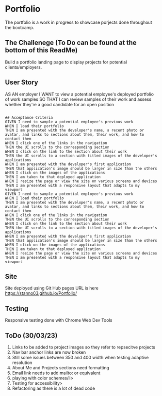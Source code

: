 # Portfolio
The portfolio is a work in progress to showcase porjects done throughout the bootcamp. 


## The Challenege (To Do can be found at the bottom of this ReadMe)
Build a portfolio landing page to display projects for potential clients/employers. 


## User Story

AS AN employer
I WANT to view a potential employee's deployed portfolio of work samples
SO THAT I can review samples of their work and assess whether they're a good candidate for an open position
```

## Acceptance Criteria
GIVEN I need to sample a potential employee's previous work
WHEN I load their portfolio
THEN I am presented with the developer's name, a recent photo or avatar, and links to sections about them, their work, and how to contact them
WHEN I click one of the links in the navigation
THEN the UI scrolls to the corresponding section
WHEN I click on the link to the section about their work
THEN the UI scrolls to a section with titled images of the developer's applications
WHEN I am presented with the developer's first application
THEN that application's image should be larger in size than the others
WHEN I click on the images of the applications
THEN I am taken to that deployed application
WHEN I resize the page or view the site on various screens and devices
THEN I am presented with a responsive layout that adapts to my viewport
GIVEN I need to sample a potential employee's previous work
WHEN I load their portfolio
THEN I am presented with the developer's name, a recent photo or avatar, and links to sections about them, their work, and how to contact them
WHEN I click one of the links in the navigation
THEN the UI scrolls to the corresponding section
WHEN I click on the link to the section about their work
THEN the UI scrolls to a section with titled images of the developer's applications
WHEN I am presented with the developer's first application
THEN that application's image should be larger in size than the others
WHEN I click on the images of the applications
THEN I am taken to that deployed application
WHEN I resize the page or view the site on various screens and devices
THEN I am presented with a responsive layout that adapts to my viewport
```
## Site
Site deployed using Git Hub pages URL is here https://stanno03.github.io/Portfolio/

## Testing
Responsive testing done with Chrome Web Dev Tools

## ToDo (30/03/23)
<ol>
<li>Links to be added to project images so they refer to repsecitve projects</li>
<li>Nav bar anchor links are now broken</li>
<li>Still some issues between 350 and 400 width when testing adaptive resolution</li>  
<li>About Me and Projects sections need formatting</li>
<li>Email link needs to add mailto: or equivalent</li>
<li>playing with color schemes/li>
<li>Testing for accessibility>
<li>Refactoring as there is a lot of dead code</li>
</ol>

